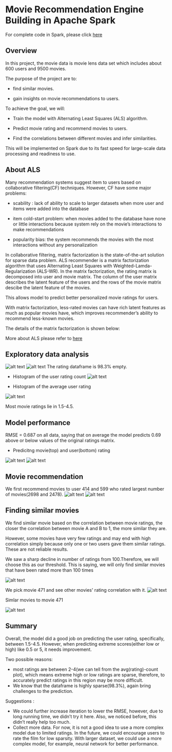 # Movie Recommendation Engine Building in Apache Spark
For complete code in Spark, please click [here]( https://databricks-prod-cloudfront.cloud.databricks.com/public/4027ec902e239c93eaaa8714f173bcfc/2268229575846883/1611422526940121/6723471235902913/latest.html)

## Overview
In this project, the movie data is movie lens data set which includes about 600 users and 9500 movies.

The purpose of the project are to:

* find similar movies.

* gain insights on movie recommendations to users.


To achieve the goal, we will:

* Train the model with Alternating Least Squares (ALS) algorithm.

* Predict movie rating and recommend movies to users.

* Find the correlations between different movies and infer similarities.

This will be implemented on Spark due to its fast speed for large-scale data processing and readiness to use.

## About ALS
Many recommendation systems suggest item to users based on collaborative filtering(CF) techniques. However, CF have some major problems:

* scability : lack of ability to scale to larger datasets when more user and items were added into the database

* item cold-start problem: when movies added to the database have none or little interactions because system rely on the movie’s interactions to make recommendations

* popularity bias: the system recommends the movies with the most interactions without any personalization

In collaborative filtering, matrix factorization is the state-of-the-art solution for sparse data problem. ALS recommender is a matrix factorization algorithm that uses Alternating Least Squares with Weighted-Lamda-Regularization (ALS-WR). In the matrix factorization, the rating matrix is decomposed into user and movie matrix. The column of the user matrix describes the latent feature of the users and the rows of the movie matrix descibe the latent feature of the movies.

This allows model to predict better personalized movie ratings for users.

With matrix factorization, less-rated movies can have rich latent features as much as popular movies have, which improves recommender’s ability to recommend less-known movies.

The details of the matrix factorization is shown below:

More about ALS please refer to [here](https://towardsdatascience.com/prototyping-a-recommender-system-step-by-step-part-2-alternating-least-square-als-matrix-4a76c58714a1)

## Exploratory data analysis
![alt text](https://github.com/weiziyuan/Movie-recommendation/blob/master/image/movie_table.png)
![alt text](https://github.com/weiziyuan/Movie-recommendation/blob/master/image/rating_table.png)
The rating dataframe is 98.3% empty.

* Histogram of the user rating count
![alt text](https://github.com/weiziyuan/Movie-recommendation/blob/master/image/hist_rating_cnt.png)

* Histogram of the average user rating

![alt text](https://github.com/weiziyuan/Movie-recommendation/blob/master/image/hist_avg_rating.png)

Most movie ratings lie in 1.5-4.5.

## Model performance
RMSE = 0.687 on all data, saying that on average the model predicts 0.69 above or below values of the original ratings matrix.

* Predicitng movie(top) and user(bottom) rating

![alt text](https://github.com/weiziyuan/Movie-recommendation/blob/master/image/mp_alldata_movie.png)
![alt text](https://github.com/weiziyuan/Movie-recommendation/blob/master/image/mp_alldata_user.png)

## Movie recommendation
We first recommend movies to user 414 and 599 who rated largest number of movies(2698 and 2478).
![alt text](https://github.com/weiziyuan/Movie-recommendation/blob/master/image/user414.png)
![alt text](https://github.com/weiziyuan/Movie-recommendation/blob/master/image/user599.png)

## Finding similar movies
We find similar movie based on the correlation between movie ratings, the closer the correlation between movie A and B to 1, the more similar they are.

However, some movies have very few ratings and may end with high correlation simply because only one or two users gave them similar ratings. These are not reliable results.

We saw a sharp decline in number of ratings from 100.Therefore, we will choose this as our threshold. This is saying, we will only find similar movies that have been rated more than 100 times


![alt text](https://github.com/weiziyuan/Movie-recommendation/blob/master/image/count_vs_rating.png)

We pick movie 471 and see other movies' rating correlation with it.
![alt text](https://github.com/weiziyuan/Movie-recommendation/blob/master/image/movie471_corr.png)

Simlar movies to movie 471

![alt text](https://github.com/weiziyuan/Movie-recommendation/blob/master/image/similar_to_471.png)

## Summary
Overall, the model did a good job on predicting the user rating, specifically, between 1.5-4.5. However, when predicting extreme scores(either low or high) like 0.5 or 5, it needs improvement. 

Two possible reasons:
* most ratings are between 2-4(we can tell from the avg(rating)-count plot), which means extreme high or low ratings are sparse, therefore, to accurately predict ratings in this region may be more difficult.
* We know that the dataframe is highly sparse(98.3%), again bring challenges to the prediction. 

Suggestions :
* We could further increase iteration to lower the RMSE, however, due to long running time, we didn’t try it here. Also, we noticed before, this didn’t really help too much.
* Collect more data.
For now, it is not a good idea to use a more complex model due to limited ratings. 
In the future, we could encourage users to rate the film for low sparsity. With larger dataset, we could use a more complex model, for example, neural network for better performance.
